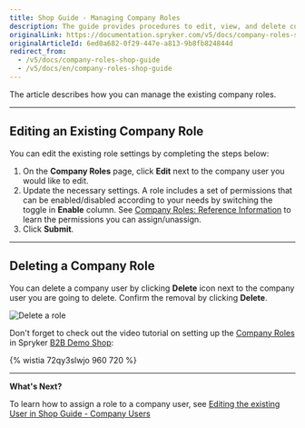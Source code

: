 ```yaml
---
title: Shop Guide - Managing Company Roles
description: The guide provides procedures to edit, view, and delete company roles in the Spryker storefront.
originalLink: https://documentation.spryker.com/v5/docs/company-roles-shop-guide
originalArticleId: 6ed0a682-0f29-447e-a813-9b8fb824844d
redirect_from:
  - /v5/docs/company-roles-shop-guide
  - /v5/docs/en/company-roles-shop-guide
---
```


The article describes how you can manage the existing company roles.
***
## Editing an Existing Company Role

You can edit the existing role settings by completing the steps below:

1. On the **Company Roles** page, click **Edit** next to the company user you would like to edit.
2. Update the necessary settings.
A role includes a set of permissions that can be enabled/disabled according to your needs by switching the toggle in **Enable** column. See [Company Roles: Reference Information](/docs/scos/user/shop-user-guides/{{page.version}}/shop-guide-company-roles/references/company-roles-reference-information.html) to learn the permissions you can assign/unassign.
3. Click **Submit**.
***

## Deleting a Company Role

You can delete a company user by clicking **Delete** icon next to the company user you are going to delete. Confirm the removal by clicking **Delete**.

![Delete a role](https://spryker.s3.eu-central-1.amazonaws.com/docs/User+Guides/Shop+User+Guides/Company+Roles/delete-role.png) 

Don't forget to check out the video tutorial on setting up the [Company Roles](https://documentation.spryker.com/v5/docs/en/company-roles-permissions-overview) in Spryker [B2B Demo Shop](/docs/scos/user/intro-to-spryker/{{site.version}}/b2b-suite.html):

{% wistia 72qy3slwjo 960 720 %}

***

**What's Next?**

To learn how to assign a role to a company user, see [Editing the existing User in Shop Guide - Company Users](/docs/scos/user/shop-user-guides/{{page.version}}/shop-guide-company-users.html#editing-an-existing-company-user)
